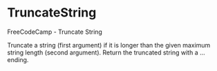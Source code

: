 # TruncateString
FreeCodeCamp - Truncate String



Truncate a string (first argument) if it is longer than the given maximum string length (second argument). Return the truncated string with a ... ending.

